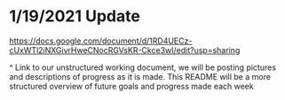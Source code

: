 ﻿# 1/19/2021 Update

https://docs.google.com/document/d/1RD4UECz-cUxWTl2iNXGivrHweCNocRGVsKR-Ckce3wI/edit?usp=sharing 

^ Link to our unstructured working document, we will be posting pictures and descriptions of progress as it is made. 
This README will be a more structured overview of future goals and progress made each week


